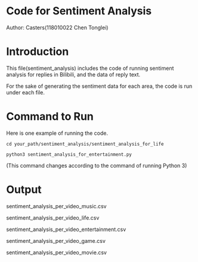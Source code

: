 Code for Sentiment Analysis  
===========================
Author: Casters(118010022 Chen Tonglei) 

# Introduction  
This file(sentiment_analysis) includes the code of running sentiment analysis for replies in Bilibili, and the data of reply text.   

For the sake of generating the sentiment data for each area, the code is run under each file.   


# Command to Run
Here is one example of running the code.  

`cd your_path/sentiment_analysis/sentiment_analysis_for_life`  

`python3 sentiment_analysis_for_entertainment.py`  

(This command changes according to the command of running Python 3)


# Output 
sentiment_analysis_per_video_music.csv

sentiment_analysis_per_video_life.csv

sentiment_analysis_per_video_entertainment.csv

sentiment_analysis_per_video_game.csv

sentiment_analysis_per_video_movie.csv





